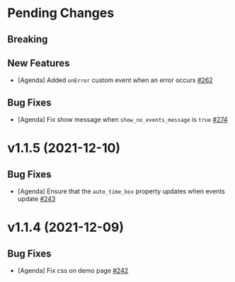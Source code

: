 # Pending Changes

## Breaking

## New Features

- [Agenda] Added `onError` custom event when an error occurs [#262](https://github.com/nylas/components/pull/262)

## Bug Fixes

- [Agenda] Fix show message when `show_no_events_message` is `true` [#274](https://github.com/nylas/components/pull/274)

# v1.1.5 (2021-12-10)

## Bug Fixes

- [Agenda] Ensure that the `auto_time_box` property updates when events update [#243](https://github.com/nylas/components/pull/243)

# v1.1.4 (2021-12-09)

## Bug Fixes

- [Agenda] Fix css on demo page [#242](https://github.com/nylas/components/pull/242)
